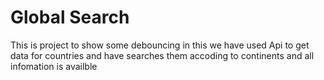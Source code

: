 # Global Search
This is project to show some debouncing in this we have used Api to get data for countries and have searches them accoding to continents and all infomation is availble
